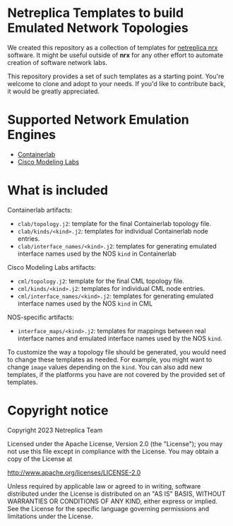 # Netreplica Templates to build Emulated Network Topologies

We created this repository as a collection of templates for [netreplica nrx](https://github.com/netreplica/nrx/blob/main/README.md) software. It might be useful outside of **nrx** for any other effort to automate creation of software network labs.

This repository provides a set of such templates as a starting point. You're welcome to clone and adopt to your needs. If you'd like to contribute back, it would be greatly appreciated.

# Supported Network Emulation Engines

* [Containerlab](https://containerlab.dev/)
* [Cisco Modeling Labs](https://developer.cisco.com/modeling-labs/)

# What is included

Containerlab artifacts:

* `clab/topology.j2`: template for the final Containerlab topology file.
* `clab/kinds/<kind>.j2`: templates for individual Containerlab node entries.
* `clab/interface_names/<kind>.j2`: templates for generating emulated interface names used by the NOS `kind` in Containerlab

Cisco Modeling Labs artifacts:

* `cml/topology.j2`: template for the final CML topology file.
* `cml/kinds/<kind>.j2`: templates for individual CML node entries.
* `cml/interface_names/<kind>.j2`: templates for generating emulated interface names used by the NOS `kind` in CML

NOS-specific artifacts:

* `interface_maps/<kind>.j2`: templates for mappings between real interface names and emulated interface names used by the NOS `kind`.

To customize the way a topology file should be generated, you would need to change these templates as needed. For example, you might want to change `image` values depending on the `kind`. You can also add new templates, if the platforms you have are not covered by the provided set of templates.

# Copyright notice

Copyright 2023 Netreplica Team

Licensed under the Apache License, Version 2.0 (the "License");
you may not use this file except in compliance with the License.
You may obtain a copy of the License at

   http://www.apache.org/licenses/LICENSE-2.0

Unless required by applicable law or agreed to in writing, software
distributed under the License is distributed on an "AS IS" BASIS,
WITHOUT WARRANTIES OR CONDITIONS OF ANY KIND, either express or implied.
See the License for the specific language governing permissions and
limitations under the License.